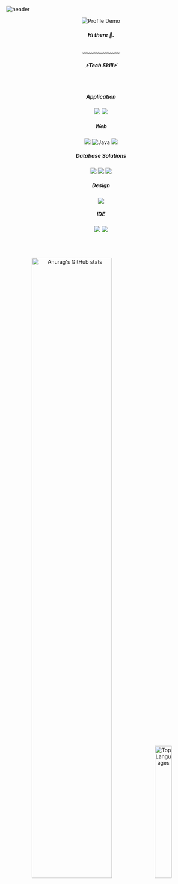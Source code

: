 


![header](https://capsule-render.vercel.app/api?type=waving&&color=gradient&height=120&section=header&fontSize=100)

<div align = "center">

  ![Profile Demo](https://tech-orbit.wontory.dev/api?title=oals&tech=Spring%20Boot,Flutter&size=300)
 
  <h5>
   Hi there 👋.<br/>

  </h5>
  
  ﹏﹏﹏﹏﹏﹏﹏
  <br/>
 
 <h5>⚡Tech Skill⚡</h5>
 <br/>

  <h5>Application</h5>
  <img src="https://img.shields.io/badge/Flutter-02569B?style=flat-square&logo=flutter&logoColor=white"/>
  <img src="https://img.shields.io/badge/Dart-0175C2?style=flat-square&logo=Dart&logoColor=white"/>
  
  <h5>Web</h5>
  <img src="https://img.shields.io/badge/Spring Boot-6DB33F?style=flat-square&logo=Spring&logoColor=white"/>
  <img src="https://img.shields.io/badge/java-007396?style=flat-square&logo=openjdk&logoColor=white" alt="Java" />
  <img src="https://img.shields.io/badge/angular.js-DD0031?style=flat-square&logo=angular&logoColor=white"/>
  
  <h5>Database Solutions</h5>
  <img src="https://img.shields.io/badge/MariaDB-1F305F?style=flat-square&logo=mariaDB&logoColor=white"/>
  <img src="https://img.shields.io/badge/MySQL-4479A1?style=flat-square&logo=MySQL&logoColor=white"/>
  <img src="https://img.shields.io/badge/Dbeaver-382923?style=flat-square&logo=Dbeaver&logoColor=white"/>
    
  <h5>Design</h5>
  <img src="https://img.shields.io/badge/Bootstrap-7952B3?style=flat-square&logo=bootstrap&logoColor=white"/>
    
  <h5>IDE</h5>
  <img src="https://img.shields.io/badge/Visual%20Studio%20Code-007ACC?style=flat-square&logo=Visual%20Studio%20Code&logoColor=white"/>
  <img src="https://img.shields.io/badge/IntelliJ-004088?style=flat-square&logo=IntelliJ%20IDEA&logoColor=white"/>
   
  
  <br/>
  <br/>
  <br/>
  <br/>
  
  <p align="center">
    <img src="https://github-readme-stats.vercel.app/api?username=oals" alt="Anurag's GitHub stats" width="65%"  />
    <img src="https://github-readme-stats.vercel.app/api/top-langs/?username=oals" alt="Top Languages" width="30%" />
  </p>




</div>


<!--
**oals/oals** is a ✨ _special_ ✨ repository because its `README.md` (this file) appears on your GitHub profile.

Here are some ideas to get you started:

- 🔭 I’m currently working on ...
- 🌱 I’m currently learning ...
- 👯 I’m looking to collaborate on ...
- 🤔 I’m looking for help with ...
- 💬 Ask me about ...
- 📫 How to reach me: ...
- 😄 Pronouns: ...
- ⚡ Fun fact: ...
-->
